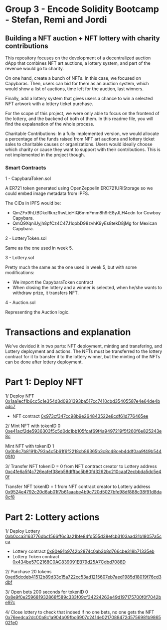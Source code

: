 # Group 3 - Encode Solidity Bootcamp - Stefan, Remi and Jordi

## Building a NFT auction + NFT lottery with charity contributions

This repository focuses on the development of a decentralized auction dApp that combines NFT art auctions, a lottery system, and part of the revenue would go to charity.

On one hand, create a bunch of NFTs. In this case, we focused on Capybaras. Then, users can bid for them as an auction system, which would show a list of auctions, time left for the auction, last winners. 

Finally, add a lottery system that gives users a chance to win a selected NFT artwork with a lottery ticket purchase.

For the scope of this project, we were only able to focus on the frontend of the lottery, and the backend of both of them. In this readme file, you will find the expalanation of the whole process.

Charitable Contributions: In a fully implemented version, we would allocate a percentage of the funds raised from NFT art auctions and lottery ticket sales to charitable causes or organizations. Users would ideally choose which charity or cause they want to support with their contributions. This is not implemented in the project though.

### Smart Contracts

1 - CapybaraToken.sol

A ER721 token generated using OpenZeppelin ERC721URIStorage so we could embed image metadata from IPFS.

The CIDs in IPFS would be:

- QmZFx9hLtBDkcRknzfhwLieHiQ6mmFmm8h9rE8yJLH4cdn for Cowboy Capybara.
- QmQ9XqniUyjh8pfCz4C47J1qobD98zvhK9yEs8tekD8jMg for Mexican Capybara.

2 - LotteryToken.sol

Same as the one used in week 5.

3 - Lottery.sol

Pretty much the same as the one used in week 5, but with some modifications:

- We import the CapybaraToken contract 
- When closing the lottery and a winner is selected, when he/she wants to withdraw prize, it transfers NFT.

4 - Auction.sol

Representing the Auction logic.

# Transactions and explanation

We've devided it in two parts: NFT deployment, minting and transfering, and Lottery deployment and actions. The NFTs must be transferred to the lottery contract for it to transfer it to the lottery winner, but the minting of the NFTs can be done after lottery deployment. 

# Part 1: Deploy NFT
 
1/ Deploy NFT [0x1aa1ecf1b6cc5c1e354d3d0931393ba517cc7410cbd35405587e4e64de4badc7](https://sepolia.etherscan.io/tx/0x1aa1ecf1b6cc5c1e354d3d0931393ba517cc7410cbd35405587e4e64de4badc7)  
- NFT contract [0x973cf347cc98b9e264843522e8cdf61d776465ee](https://sepolia.etherscan.io/address/0x973cf347cc98b9e264843522e8cdf61d776465ee)

2/ Mint NFT with tokenID 0 [0xe41acf2de5936303f5c5d0dc1bb105fcaf69f4a9497219f5f260f6e825243e8c](https://sepolia.etherscan.io/tx/0xe41acf2de5936303f5c5d0dc1bb105fcaf69f4a9497219f5f260f6e825243e8c) 

Mint NFT with tokenID 1 [0x0b8c7b8191b793a4c5b61f6f2218cb86365b3c8c48ceb4ddf0aa9f49b54405f0](https://sepolia.etherscan.io/tx/0x0b8c7b8191b793a4c5b61f6f2218cb86365b3c8c48ceb4ddf0aa9f49b54405f0) 

3/ Transfer NFT tokenID = 0 from NFT contract creator to Lottery address [0xc4fe6a5f4c726eafef38eb58dfffac5b80fd3262bc210caaf2ecbbda5dc5e40f](https://sepolia.etherscan.io/tx/0xc4fe6a5f4c726eafef38eb58dfffac5b80fd3262bc210caaf2ecbbda5dc5e40f)

Transfer NFT tokenID = 1 from NFT contract creator to Lottery address [0x9524e4792c20d6ab01f7b61aaabe4b9c720d5027bfe98df888c38f91d8da8cf8](https://sepolia.etherscan.io/tx/0x9524e4792c20d6ab01f7b61aaabe4b9c720d5027bfe98df888c38f91d8da8cf8)

# Part 2: Lottery actions

1/ Deploy Lottery [0xb0cca3163776dbc1566ff6c3a21bfe84fd555d38efcb3103aad31b18057a5cca](https://sepolia.etherscan.io/tx/0xb0cca3163776dbc1566ff6c3a21bfe84fd555d38efcb3103aad31b18057a5cca)
- Lottery contract [0x80e91b9742b2874c0ab3b8d766cbe318b71335eb](https://sepolia.etherscan.io/address/0x80e91b9742b2874c0ab3b8d766cbe318b71335eb)
- Lottery Token contract [0x434be57C2168C0AC839091EB79d25A7Cdbd7088D](https://sepolia.etherscan.io/address/0x434be57C2168C0AC839091EB79d25A7Cdbd7088D)

2/ Purchase 20 tokens [0xed5dcdeb41512b89d33c15a722cc53ad1215607eb7aed1985d18019f76cd3dbf](https://sepolia.etherscan.io/tx/0xed5dcdeb41512b89d33c15a722cc53ad1215607eb7aed1985d18019f76cd3dbf)

3/ Open bets 200 seconds for tokenID 0 [0x8e9f0e259681932868f589c333f09cf34224263e49d197175700f0f7042be97c](https://sepolia.etherscan.io/tx/0x8e9f0e259681932868f589c333f09cf34224263e49d197175700f0f7042be97c)

4/ Close lottery to check that indeed if no one bets, no one gets the NFT 
[0x76eedca2dc00a8c1a904b09fbc6907c2414e0217088472d5756981b9865021e0](https://sepolia.etherscan.io/tx/0x76eedca2dc00a8c1a904b09fbc6907c2414e0217088472d5756981b9865021e0)


